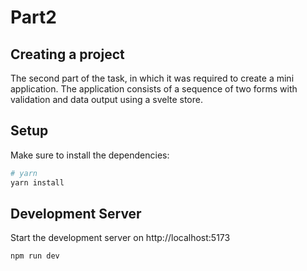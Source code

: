 # Part2



## Creating a project

The second part of the task, in which it was required to create a mini application. The application consists of a sequence of two forms with validation and data output using a svelte store.

## Setup

Make sure to install the dependencies:

```bash
# yarn
yarn install
```

## Development Server

Start the development server on http://localhost:5173

```bash
npm run dev
```
